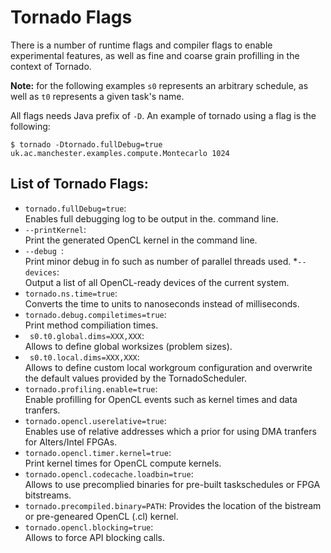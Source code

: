 # Tornado Flags


There is a number of runtime flags and compiler flags to enable experimental features, as well as fine and coarse grain profilling in the context of Tornado.


**Note:** for the following examples ```s0``` represents an arbitrary schedule, as well as ```t0``` represents a given task's name.   


All flags needs Java prefix of ```-D```. An example of tornado using a flag is the following:  


```$ tornado -Dtornado.fullDebug=true uk.ac.manchester.examples.compute.Montecarlo 1024```  

  

## List of Tornado Flags:

* ``` tornado.fullDebug=true ```:  
Enables full debugging log to be output in the. command line.  
* `` --printKernel ``:  
Print the generated OpenCL kernel in the command line.
* ```--debug ```:  
Print minor debug in fo such as number of parallel threads used.
*```--devices```:  
Output a list of all OpenCL-ready devices of the current system.
* ``` tornado.ns.time=true ```:  
 Converts the time to units to nanoseconds instead of milliseconds.  
* ``` tornado.debug.compiletimes=true ```:  
Print method compiliation times.
* ``` s0.t0.global.dims=XXX,XXX```:  
Allows to define global worksizes (problem sizes).
* ``` s0.t0.local.dims=XXX,XXX```:  
Allows to define custom local workgroum configuration and overwrite the default values provided by the TornadoScheduler.  
* ``` tornado.profiling.enable=true ```:  
Enable profilling for OpenCL events such as kernel times and data tranfers.  
* ``` tornado.opencl.userelative=true ```:  
Enables use of relative addresses which a prior for using DMA tranfers for Alters/Intel FPGAs.  
* ``` tornado.opencl.timer.kernel=true ```:  
Print kernel times for OpenCL compute kernels.
* ```tornado.opencl.codecache.loadbin=true```:  
Allows to use precomplied binaries for pre-built taskschedules or FPGA bitstreams.
* ```tornado.precompiled.binary=PATH```:
 Provides the location of the bistream or pre-geneared OpenCL (.cl) kernel. 
* ```tornado.opencl.blocking=true```:  
Allows to force API blocking calls. 
